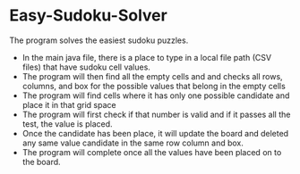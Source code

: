 # Easy-Sudoku-Solver
The program solves the easiest sudoku puzzles. 

- In the main java file, there is a place to type in a local file path (CSV files) that have sudoku cell values. 
- The program will then find all the empty cells and and checks all rows, columns, and box for the possible values that belong in the empty cells
- The program will find cells where it has only one possible candidate and place it in that grid space
- The program will first check if that number is valid and if it passes all the test, the value is placed.
- Once the candidate has been place, it will update the board and deleted any same value candidate in the same row column and box.
- The program will complete once all the values have been placed on to the board.
